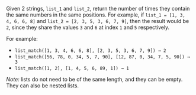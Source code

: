 Given 2 strings, `list_1` and `list_2`, return the number of times they contain the same numbers in the same positions. For example, if `list_1 = [1, 3, 4, 6, 6, 8]` and `list_2 = [2, 3, 5, 3, 6, 7, 9]`, then the result would be `2`, since they share the values `3` and `6` at index `1` and `5` respectively. 

For example:
- `list_match([1, 3, 4, 6, 6, 8], [2, 3, 5, 3, 6, 7, 9]) → 2`
- `list_match([56, 78, 0, 34, 5, 7, 90], [12, 87, 0, 34, 7, 5, 90]) → 3`
- `list_match([1, 2], [1, 4, 5, 6, 89, 1]) → 1`

*Note:* lists do not need to be of the same length, and they can be empty. They can also be nested lists.

